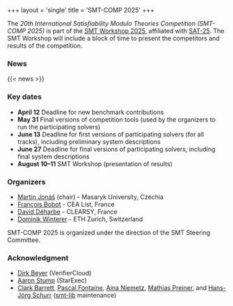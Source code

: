 +++
layout = 'single'
title = 'SMT-COMP 2025'
+++

The _20th International Satisfiability Modulo Theories Competition (SMT-COMP 2025)_ is part of the
[SMT Workshop 2025](https://smt-workshop.cs.uiowa.edu/2025),
affiliated with [SAT-25](http://satisfiability.org/SAT25/).
The SMT Workshop will include a block of time to
present the competitors and results of the competition.

### News

{{< news >}}

### Key dates

- **April 12** Deadline for new benchmark contributions
- **May 31** Final versions of competition tools (used by the organizers to run the participating solvers)
- **June 13** Deadline for first versions of participating solvers (for all tracks), including preliminary system descriptions
- **June 27** Deadline for final versions of participating solvers, including final system descriptions
- **August 10–11** SMT Workshop (presentation of results)

### Organizers

- [Martin Jonáš](https://fi.muni.cz/~xjonas) (chair) - Masaryk University, Czechia
- [François Bobot](https://github.com/bobot) - CEA List, France
- [David Déharbe](https://daviddeharbe.github.io/) - CLEARSY, France
- [Dominik Winterer](https://wintered.github.io/) - ETH Zurich, Switzerland

SMT-COMP 2025 is organized under the direction of the SMT Steering
Committee.

### Acknowledgment

- [Dirk Beyer](https://www.sosy-lab.org/people/beyer/) (VerifierCloud)
- [Aaron Stump](http://homepage.divms.uiowa.edu/~astump/) (StarExec)
- [Clark Barrett](http://theory.stanford.edu/~barrett/),
  [Pascal Fontaine](https://members.loria.fr/PFontaine/),
  [Aina Niemetz](https://cs.stanford.edu/~niemetz/),
  [Mathias Preiner](https://cs.stanford.edu/~preiner/), and
  [Hans-Jörg Schurr](https://team.inria.fr/veridis/schurr/)
  ([smt-lib](http://smtlib.cs.uiowa.edu/index.shtml) maintenance)
